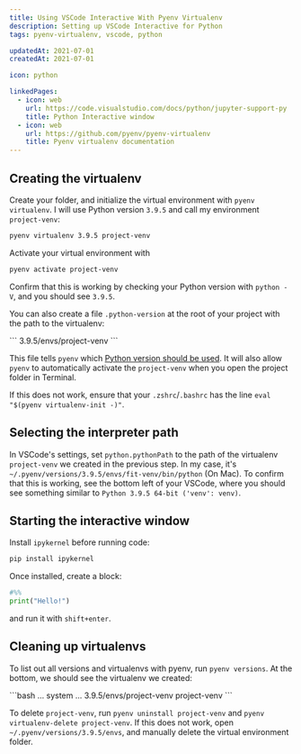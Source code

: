 ```yaml
---
title: Using VSCode Interactive With Pyenv Virtualenv
description: Setting up VSCode Interactive for Python
tags: pyenv-virtualenv, vscode, python

updatedAt: 2021-07-01
createdAt: 2021-07-01

icon: python

linkedPages:
  - icon: web
    url: https://code.visualstudio.com/docs/python/jupyter-support-py
    title: Python Interactive window
  - icon: web
    url: https://github.com/pyenv/pyenv-virtualenv
    title: Pyenv virtualenv documentation
---
```


## Creating the virtualenv

Create your folder, and initialize the virtual environment with `pyenv virtualenv`. I will use Python version `3.9.5` and call my environment `project-venv`:

```bash
pyenv virtualenv 3.9.5 project-venv
```

Activate your virtual environment with

```bash
pyenv activate project-venv
```

Confirm that this is working by checking your Python version with `python -V`, and you should see `3.9.5`.

You can also create a file `.python-version` at the root of your project with the path to the virtualenv:

<ExpandableCode title=".python-version">
```
3.9.5/envs/project-venv
```
</ExpandableCode>

This file tells `pyenv` which [Python version should be used](https://github.com/pyenv/pyenv#choosing-the-python-version). It will also allow `pyenv` to automatically activate the `project-venv` when you open the project folder in Terminal.

If this does not work, ensure that your `.zshrc`/`.bashrc` has the line `eval "$(pyenv virtualenv-init -)"`.

## Selecting the interpreter path

In VSCode's settings, set `python.pythonPath` to the path of the virtualenv `project-venv` we created in the previous step. In my case, it's  `~/.pyenv/versions/3.9.5/envs/fit-venv/bin/python` (On Mac). To confirm that this is working, see the bottom left of your VSCode, where you should see something similar to `Python 3.9.5 64-bit ('venv': venv)`.

## Starting the interactive window

Install `ipykernel` before running code:

```bash
pip install ipykernel
```

Once installed, create a block:

```py
#%%
print("Hello!")
```

and run it with `shift+enter`.

## Cleaning up virtualenvs

To list out all versions and virtualenvs with pyenv, run `pyenv versions`. At the bottom, we should see the virtualenv we created:

<ExpandableCode title="pyenv versions">
```bash
...
  system
  ...
  3.9.5/envs/project-venv
  project-venv
```
</ExpandableCode>

To delete `project-venv`, run `pyenv uninstall project-venv` and  `pyenv virtualenv-delete project-venv`. If this does not work, open `~/.pyenv/versions/3.9.5/envs`, and manually delete the virtual environment folder.